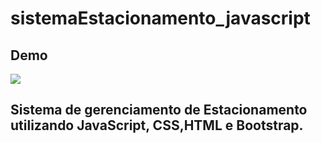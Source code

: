 # sistemaEstacionamento_javascript

<h2> Demo</h2>
<img src =  "https://i.ibb.co/B3yH6pB/Captura-de-Tela-2020-06-29-a-s-17-02-05.png" align="center">
<h2>Sistema de gerenciamento de Estacionamento utilizando JavaScript, CSS,HTML e  Bootstrap.</h2>


